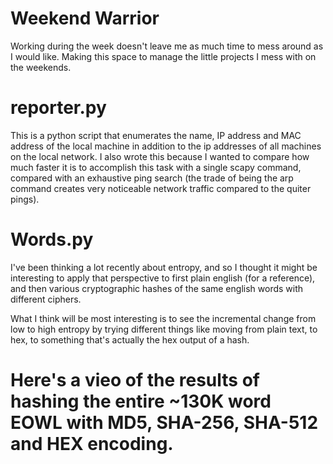 # Weekend Warrior
Working during the week doesn't leave me as much time to mess around 
as I would like. Making this space to manage the little projects I mess with 
on the weekends. 

# reporter.py
This is a python script that enumerates the name, IP address and MAC address
 of the local machine in addition to the ip addresses of all machines on the local
 network. I also wrote this because I wanted to compare how much faster it is to
 accomplish this task with a single scapy command, compared with an exhaustive
 ping search (the trade of being the arp command creates very noticeable network
 traffic compared to the quiter pings). 
 
# Words.py
I've been thinking a lot recently about entropy, and so I thought it might be
interesting to apply that perspective to first plain english (for a reference),
and then various cryptographic hashes of the same english words with different ciphers. 

What I think will be most interesting is to see the incremental change from low
to high entropy by trying different things like moving from plain text, to hex, 
to something that's actually the hex output of a hash. 



# Here's a vieo of the results of hashing the entire ~130K word EOWL with MD5, SHA-256, SHA-512 and HEX encoding.  
<a href="https://www.youtube.com/embed/-RhIH4T0Z2k" >
